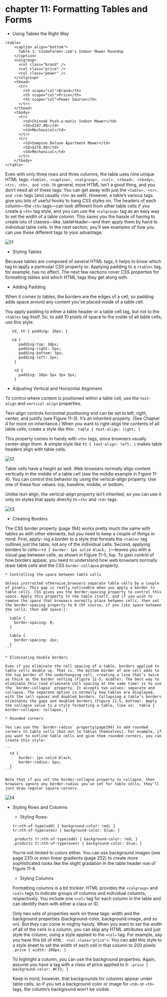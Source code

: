 # chapter 11: Formatting Tables and Forms

* Using Tables the Right Way

```
<table>
    <caption align="bottom">
      Table 1: CosmoFarmer.com's Indoor Mower Roundup
    </caption>
    <colgroup>
      <col class="brand" />
      <col class="price" />
      <col class="power" />
    </colgroup>
    <thead>
      <tr>
        <th scope="col">Brand</th>
        <th scope="col">Price</th>
        <th scope="col">Power Source</th>
      </tr>
    </thead>
    <tbody>
      <tr>
        <td>Chinook Push-o-matic Indoor Mower</td>
        <td>$247.00</td>
        <td>Mechanical</td>
      </tr>
      <tr>
        <td>Sampson Deluxe Apartment Mower</td>
        <td>$370.00</td>
        <td>Mechanical</td>
      </tr>
    </tbody>
</table>
```

Even with only three rows and three columns, the table uses nine unique HTML tags: `<table>, <caption>, <colgroup>, <col>, <thead>, <tbody>, <tr>, <th>, and <td>`. In general, more HTML isn’t a good thing, and you don’t need all of these tags: You can get away with just the `<table>, <tr>, and <td>` tags (and usually `<th>` as well). However, a table’s various tags give you lots of useful hooks to hang CSS styles on. The headers of each column—the `<th>` tags—can look different from other table cells if you create a `<th>` tag style, and you can use the `<colgroup>` tag as an easy way to set the width of a table column. This saves you the hassle of having to create lots of classes—like .tableHeader—and then apply them by hand to individual table cells. In the next section, you’ll see examples of how you can use these different tags to your advantage.

  ![t1](./t1.png)

* Styling Tables

Because tables are composed of several HTML tags, it helps to know which tag to apply a particular CSS property to. Applying padding to a `<table>` tag, for example, has no effect. The next few sections cover CSS properties for formatting tables and which HTML tags they get along with.

  * Adding Padding

  When it comes to tables, the borders are the edges of a cell, so padding adds space around any content you’ve placed inside of a table cell.

  You apply padding to either a table header or a table cell tag, but not to the `<table>` tag itself. So, to add 10 pixels of space to the inside of all table cells, use this style:
  ```
     td, th { padding: 10px; }

     td {
        padding-top: 10px;
        padding-right: 5px;
        padding-bottom: 3px;
        padding-left: 5px;
      }

      td {
        padding: 10px 5px 3px 5px;
      }
  ```

  * Adjusting Vertical and Horizontal Alignment

  To control where content is positioned within a table cell, use the `text-align` and `vertical-align` properties.

  Text-align controls horizontal positioning and can be set to left, right, center, and justify (see Figure 11-3). It’s an inherited property. (See Chapter 4 for more on inheritance.) When you want to right-align the contents of all table cells, create a style like this: ` table { text-align: right; }`

  This property comes in handy with `<th>` tags, since browsers usually center-align them. A simple style like `th { text-align: left; }` makes table headers align with table cells.

  ![t2](./t2.png)

  Table cells have a height as well. Web browsers normally align content vertically in the middle of a table cell (see the middle example in Figure 11-4). You can control this behavior by using the vertical-align property. Use one of these four values: top, baseline, middle, or bottom.

  Unlike text-align, the vertical-align property isn’t inherited, so you can use it only on styles that apply directly to `<th>` and `<td>` tags.

  ![t3](./t3.png)

  * Creating Borders

  The CSS border property (page 194) works pretty much the same with tables as with other elements, but you need to keep a couple of things in mind. First, apply- ing a border to a style that formats the `<table>` tag outlines just the table, not any of the individual cells. Second, applying borders to cells—`td { border: 1px solid black; }`—leaves you with a visual gap between cells, as shown in Figure 11-5, top. To gain control of how borders appear, you need to understand how web browsers normally draw table cells and the CSS `border-collapse` property.

    * Controlling the space between table cells

    Unless instructed otherwise,browsers separate table cells by a couple of pixels. This gap is really noticeable when you apply a border to table cells. CSS gives you the border-spacing property to control this space. Apply this property to the table itself, and if you wish to remove the space that browsers normally place between cells, then set the border-spacing property to 0 (Of course, if you like space between the cells, then add space:):
    ```
      table {
        border-spacing: 0;
      }

      table {
        border-spacing: 2px;
      }
    ```

    * Eliminating double borders

    Even if you eliminate the cell spacing of a table, borders applied to table cells double up. That is, the bottom border of one cell adds to the top border of the underhanging cell, creating a line that’s twice as thick as the border setting (Figure 11-5, middle). The best way to eliminate this (and eliminate cell spacing at the same time) is to use the `border-collapse` property. It accepts two values: separate and collapse. The separate option is normally how tables are displayed, with the cell spaces and doubled borders. Collapsing a table’s borders eliminates the gaps and doubled borders (Figure 11-5, bottom). Apply the collapse value to a style formatting a table, like so: `table { border-collapse: collapse; }`

    * Rounded corners

    You can use the `border-radius` property(page199) to add rounded corners to table cells (but not to tables themselves). For example, if you want to outline table cells and give them rounded corners, you can create this style:

    ```
      td {
          border: 1px solid black;
          border-radius: 5px;
      }
    ```

    Note that if you set the border-collapse property to collapse, then browsers ignore any border-radius you’ve set for table cells; they’ll just draw regular square corners.

  ![t4](./t4.png)


  * Styling Rows and Columns

    * Styling Rows:
    ```
    tr:nth-of-type(odd) { background-color: red; }
    tr:nth-of-type(even) { background-color: blue; }

    .products tr:nth-of-type(odd) { background-color: red; }
    .products tr:nth-of-type(even) { background-color: blue; }
    ```
    You’re not limited to colors either. You can use background images (see page 231) or even linear gradients (page 252) to create more sophisticated looks like the slight gradation in the table header row of Figure 11-6.

    * Styling Columns

    Formatting columns is a bit trickier. HTML provides the `<colgroup>` and `<col>` tags to indicate groups of columns and individual columns, respectively. You include one `<col>` tag for each column in the table and can identify them with either a class or ID.

    Only two sets of properties work on these tags: width and the background properties (background-color, background-image, and so on). But they can come in mighty handy. When you want to set the width of all of the cells in a column, you can skip any HTML attributes and just style the column, using a style applied to the `<col>` tag. For example, say you have this bit of `HTML: <col class="price">`. You can add this style to a style sheet to set the width of each cell in that column to 200 pixels: `.price { width: 200px; }`

    To highlight a column, you can use the background properties. Again, assume you have a <col> tag with a class of price applied to it: `.price { background-color: #F33; }`

    Keep in mind, however, that backgrounds for columns appear under table cells, so if you set a background color or image for `<td>` or `<th>` tags, the column’s background won’t be visible.
